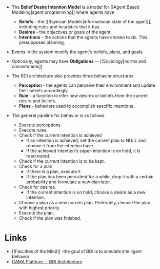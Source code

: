 * The **Belief Desire Intention Model** is a model for [[Agent Based Modeling|agent programming]] where agents have 
	* **Beliefs** - the [[Bayesian Models|informational state of the agent]], including rules and heuristics that it has. 
	* **Desires** - the objectives or goals of the agent. 
	* **Intentions** - the actions that the agents have chosen to do. This presupposes planning.

* Events in the system modify the agent's beliefs, plans, and goals.
* Optionally, agents may have **Obligations** -- [[Sociology|norms and commitments]]

* The BDI architecture also provides three behavior structures
	* **Perception** - the agents can perceive their environment and update their beliefs accordingly.
	* **Rule** - a function to infer new desires or beliefs from the current desire and beliefs.
	* **Plans** - behaviors used to accomplish specific intentions.

* The general pipeline for behavior is as follows
	* Execute perceptions
	* Execute rules.
	* Check if the current intention is achieved
		* If an intention is achieved, set the current plan to NULL and remove it from the intention base
		* If the achieved intention's super-intention is on hold, it is reactivated.
	* Check if the current intention is to be kept.
	* Check for a plan
		* If there is a plan, execute it.
		* If the plan has been persistent for a while, drop it with a certain probability and formulate a new plan later.
	* Check for desires.
		* If the current intention is on hold, choose a desire as a new intention.
	* Choose a plan as a new current plan. Preferably, choose the plan with highest priority
	* Execute the plan.
	* Check if the plan was finished. 
# Links
* [[Faculties of the Mind]] -the goal of BDI is to simulate intelligent behavior
* [GAMA Platform -- BDI Architecture](https://gama-platform.org/wiki/BDIAgents_step2)